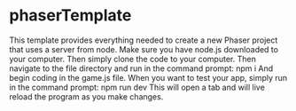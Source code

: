 # phaserTemplate

This template provides everything needed to create a new Phaser project that uses a server from node. 
Make sure you have node.js downloaded to your computer.
Then simply clone the code to your computer. Then navigate to the file directory and run in the command prompt: 
npm i
And begin coding in the game.js file. 
When you want to test your app, simply run in the command prompt:
npm run dev
This will open a tab and will live reload the program as you make changes.
